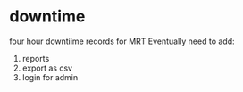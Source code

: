 downtime
========

four hour downtiime records for MRT
Eventually need to add:
1. reports 
2. export as csv
3. login for admin
